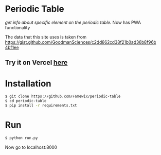 # Periodic Table
*get info about specific element on the periodic table.* Now has PWA functionality

The data that this site uses is taken from https://gist.github.com/GoodmanSciences/c2dd862cd38f21b0ad36b8f96b4bf1ee

## Try it on Vercel [here](https://periodic-table-8ncilctct-faridins-projects.vercel.app/)


Installation
=============
```sh
$ git clone https://github.com/Famewix/periodic-table
$ cd periodic-table
$ pip install -r requirements.txt
```
Run
=============
```sh
$ python run.py
```
Now go to localhost:8000
